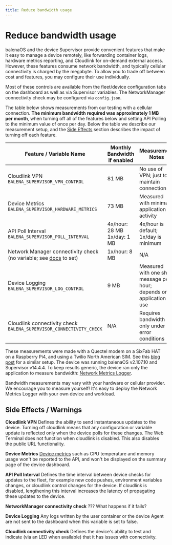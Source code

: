 ```yaml
---
title: Reduce bandwidth usage
---
```


# Reduce bandwidth usage

balenaOS and the device Supervisor provide convenient features that make it easy to manage a device remotely, like forwarding container logs, hardware metrics reporting, and Cloudlink for on-demand external access. However, these features consume network bandwidth, and typically cellular connectivity is charged by the megabyte. To allow you to trade off between cost and features, you may configure their use individually.

Most of these controls are available from the fleet/device configuration tabs on the dashboard as well as via Supervisor variables. The NetworkManager connectivity check may be configured via `config.json`.

The table below shows measurements from our testing with a cellular connection. **The minimum bandwidth required was approximately 1 MB per month**, when turning off all of the features below and setting API Polling to the minimum value of once per day. Below the table we describe our measurement setup, and the [Side Effects](#side-effects--warnings) section describes the impact of turning off each feature.

| Feature / Variable Name | Monthly Bandwidth if enabled | Measurement Notes |
| ------- | --------- | -------- |
| Cloudlink VPN<br>`BALENA_SUPERVISOR_VPN_CONTROL` | 81 MB | No use of VPN; just to maintain connection  |
| Device Metrics<br>`BALENA_SUPERVISOR_HARDWARE_METRICS` | 73 MB | Measured with minimal application activity |
| API Poll Interval<br>`BALENA_SUPERVISOR_POLL_INTERVAL` |4x/hour: 28 MB<br>1x/day: 1 MB | 4x/hour is default; 1x/day is minimum   |
| Network Manager connectivity check<br>(no variable; see [docs](https://balena.io/docs/reference/OS/network/#checking-connectivity) to set) | 1x/hour: 8 MB | N/A |
| Device Logging<br>`BALENA_SUPERVISOR_LOG_CONTROL`| 9 MB | Measured with one short message per hour; depends on application use |
| Cloudlink connectivity check<br>`BALENA_SUPERVISOR_CONNECTIVITY_CHECK` | N/A  | Requires bandwidth only under error conditions |

These measurements were made with a Quectel modem on a SixFab HAT on a Raspberry Pi4, and using a Twilio North American SIM. See this [blog post](https://www.balena.io/blog/cellular-iot-isnt-as-hard-as-you-think/) for a similar setup. The device was running balenaOS v2.107.10 and Supervisor v14.4.4. To keep results generic, the device ran only the application to measure bandwidth: [Network Metrics Logger](https://github.com/balena-io-examples/network-metrics-logger).

Bandwidth measurements may vary with your hardware or cellular provider. We encourage you to measure yourself! It's easy to deploy the Network Metrics Logger with your own device and workload.

## Side Effects / Warnings

**Cloudlink VPN** Defines the ability to send instantaneous updates to the device. Turning off cloudlink means that any configuration or variable update is reflected only when the device polls for these changes. The Web Terminal does not function when cloudlink is disabled. This also disables the public URL functionality.

**Device Metrics** [Device metrics][device-metrics] such as CPU temperature and memory usage won't be reported to the API, and won't be displayed on the summary page of the device dashboard.

**API Poll Interval** Defines the time interval between device checks for updates to the fleet, for example new code pushes, environment variables changes, or cloudlink control changes for the device. If cloudlink is disabled, lengthening this interval increases the latency of propagating these updates to the device.

**NetworkManager connectivity check** ??? What happens if it fails?

**Device Logging** Any logs written by the user container or the device Agent are not sent to the dashboard when this variable is set to false.

**Cloudlink connectivity check** Defines the device's ability to test and indicate (via an LED when available) that it has issues with connectivity.


[device-metrics]:/reference/supervisor/device-metrics
